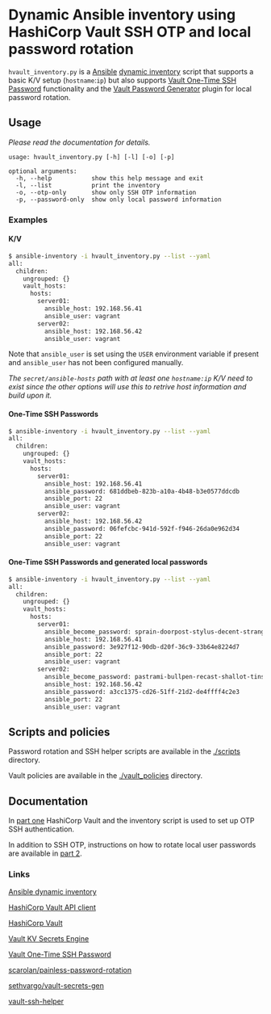 # Dynamic Ansible inventory using HashiCorp Vault SSH OTP and local password rotation

`hvault_inventory.py` is a [Ansible](https://www.ansible.com/) [dynamic inventory](https://docs.ansible.com/ansible/latest/user_guide/intro_dynamic_inventory.html)
script that supports a basic K/V setup (`hostname`:`ip`) but also supports
[Vault One-Time SSH Password](https://learn.hashicorp.com/tutorials/vault/ssh-otp)
functionality and the [Vault Password Generator](https://github.com/sethvargo/vault-secrets-gen)
plugin for local password rotation.

## Usage

_Please read the documentation for details._

```console
usage: hvault_inventory.py [-h] [-l] [-o] [-p]

optional arguments:
  -h, --help           show this help message and exit
  -l, --list           print the inventory
  -o, --otp-only       show only SSH OTP information
  -p, --password-only  show only local password information
```

### Examples

#### K/V

```sh
$ ansible-inventory -i hvault_inventory.py --list --yaml
all:
  children:
    ungrouped: {}
    vault_hosts:
      hosts:
        server01:
          ansible_host: 192.168.56.41
          ansible_user: vagrant
        server02:
          ansible_host: 192.168.56.42
          ansible_user: vagrant
```

Note that `ansible_user` is set using the `USER` environment variable if
present and `ansible_user` has not been configured manually.

_The `secret/ansible-hosts` path with at least one `hostname:ip` K/V need to
exist since the other options will use this to retrive host information and
build upon it._

#### One-Time SSH Passwords

```sh
$ ansible-inventory -i hvault_inventory.py --list --yaml
all:
  children:
    ungrouped: {}
    vault_hosts:
      hosts:
        server01:
          ansible_host: 192.168.56.41
          ansible_password: 681ddbeb-823b-a10a-4b48-b3e0577ddcdb
          ansible_port: 22
          ansible_user: vagrant
        server02:
          ansible_host: 192.168.56.42
          ansible_password: 06fefcbc-941d-592f-f946-26da0e962d34
          ansible_port: 22
          ansible_user: vagrant
```

#### One-Time SSH Passwords and generated local passwords

```sh
$ ansible-inventory -i hvault_inventory.py --list --yaml
all:
  children:
    ungrouped: {}
    vault_hosts:
      hosts:
        server01:
          ansible_become_password: sprain-doorpost-stylus-decent-strangely
          ansible_host: 192.168.56.41
          ansible_password: 3e927f12-90db-d20f-36c9-33b64e8224d7
          ansible_port: 22
          ansible_user: vagrant
        server02:
          ansible_become_password: pastrami-bullpen-recast-shallot-tinsmith
          ansible_host: 192.168.56.42
          ansible_password: a3cc1375-cd26-51ff-21d2-de4ffff4c2e3
          ansible_port: 22
          ansible_user: vagrant
```

## Scripts and policies

Password rotation and SSH helper scripts are available in the [./scripts](./scripts/)
directory.

Vault policies are available in the [./vault_policies](./vault_policies/)
directory.

## Documentation

In [part one](./ssh_otp.md) HashiCorp Vault and the inventory script is used to
set up OTP SSH authentication.

In addition to SSH OTP, instructions on how to rotate local user passwords are
available in [part 2](./random_password.md).

### Links

[Ansible dynamic inventory](https://docs.ansible.com/ansible/latest/user_guide/intro_dynamic_inventory.html)

[HashiCorp Vault API client](https://github.com/hvac/hvac)

[HashiCorp Vault](https://www.hashicorp.com/products/vault)

[Vault KV Secrets Engine](https://www.vaultproject.io/docs/secrets/kv)

[Vault One-Time SSH Password](https://learn.hashicorp.com/tutorials/vault/ssh-otp)

[scarolan/painless-password-rotation](https://github.com/scarolan/painless-password-rotation)

[sethvargo/vault-secrets-gen](https://github.com/sethvargo/vault-secrets-gen)

[vault-ssh-helper](https://github.com/hashicorp/vault-ssh-helper)
